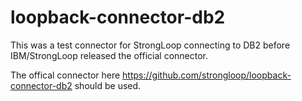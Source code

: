 # loopback-connector-db2

This was a test connector for StrongLoop connecting to DB2 before IBM/StrongLoop released the official connector.

The offical connector here https://github.com/strongloop/loopback-connector-db2  should be used.
